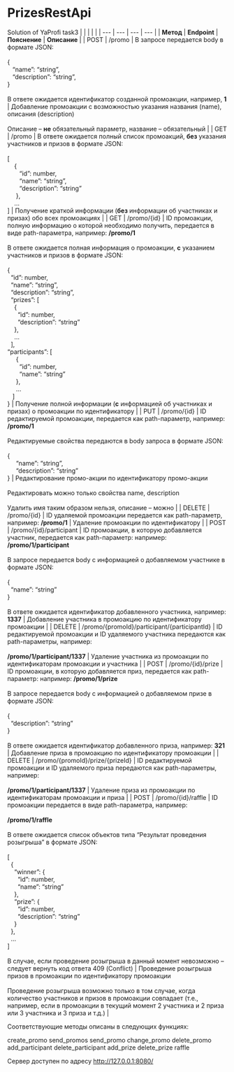 # PrizesRestApi
Solution of YaProfi task3
|     |     |     |     |
| --- | --- | --- | --- |
| **Метод** | **Endpoint** | **Пояснение** | **Описание** |
| POST | /promo | В запросе передается body в формате JSON:<br><br>{  <br>   “name”: “string”,  <br>   “description”: “string”,  <br>}<br><br>В ответе ожидается идентификатор созданной промоакции, например, **1** | Добавление промоакции с возможностью указания названия (name), описания (description) <br><br>Описание – **не** обязательный параметр, название – обязательный |
| GET | /promo | В ответе ожидается полный список промоакций, **без** указания участников и призов в формате JSON:<br><br>\[  <br>    {  <br>       “id”: number,  <br>       “name”: “string”,  <br>       “description”: “string”  <br>     },  <br>    …  <br>\] | Получение краткой информации (**без** информации об участниках и призах) обо всех промоакциях |
| GET | /promo/{id} | ID промоакции, полную информацию о которой необходимо получить, передается в виде path-параметра, например: **/promo/1**<br><br>В ответе ожидается полная информация о промоакции, **с** указанием участников и призов в формате JSON:<br><br>{  <br>  “id”: number,  <br>  “name”: “string”,  <br>  “description”: “string”,  <br>  “prizes”: \[  <br>    {  <br>      “id”: number,  <br>      “description”: “string”  <br>    },  <br>    …  <br>  \],    <br>“participants”: \[  <br>     {  <br>       “id”: number,  <br>       “name”: “string”  <br>     },  <br>     …  <br>   \]  <br>} | Получение полной информации (**с** информацией об участниках и призах) о промоакции по идентификатору |
| PUT | /promo/{id} | ID редактируемой промоакции, передается как path-параметр, например: **/promo/1**<br><br>Редактируемые свойства передаются в body запроса в формате JSON:<br><br>{  <br>     “name”: “string”,  <br>     “description”: “string”  <br>} | Редактирование промо-акции по идентификатору промо-акции<br><br>Редактировать можно только свойства name, description<br><br>Удалить имя таким образом нельзя, описание – можно |
| DELETE | /promo/{id} | ID удаляемой промоакции передается как path-параметр, например: **/promo/1** | Удаление промоакции по идентификатору |
| POST | /promo/{id}/participant | ID промоакции, в которую добавляется участник, передается как path-параметр: например: **/promo/1/participant**<br><br>В запросе передается body с информацией о добавляемом участнике в формате JSON:<br><br>{  <br>  “name”: “string”  <br>} <br><br>В ответе ожидается идентификатор добавленного участника, например: **1337** | Добавление участника в промоакцию по идентификатору промоакции |
| DELETE | /promo/{promoId}/participant/{participantId} | ID редактируемой промоакции и ID удаляемого участника передаются как path-параметры, например:<br><br>**/promo/1/participant/1337** | Удаление участника из промоакции по идентификаторам промоакции и участника |
| POST | /promo/{id}/prize | ID промоакции, в которую добавляется приз, передается как path-параметр: например: **/promo/1/prize**<br><br>В запросе передается body с информацией о добавляемом призе в формате JSON:<br><br>{  <br>  “description”: “string”  <br>}<br><br>В ответе ожидается идентификатор добавленного приза, например: **321** | Добавление приза в промоакцию по идентификатору промоакции |
| DELETE | /promo/{promoId}/prize/{prizeId} | ID редактируемой промоакции и ID удаляемого приза передаются как path-параметры, например:<br><br>**/promo/1/participant/1337** | Удаление приза из промоакции по идентификаторам промоакции и приза |
| POST | /promo/{id}/raffle | ID промоакции передается в виде path-параметра, например: <br><br>**/promo/1/raffle**<br><br>В ответе ожидается список объектов типа “Результат проведения розыгрыша” в формате JSON: <br><br>\[  <br>  {  <br>    “winner”: {  <br>      “id”: number,  <br>      “name”: “string”  <br>    },  <br>    “prize”: {  <br>      “id”: number,  <br>      “description”: “string”  <br>    }  <br>  },  <br>  …  <br>\]<br><br>В случае, если проведение розыгрыша в данный момент невозможно – следует вернуть код ответа 409 (Conflict) | Проведение розыгрыша призов в промоакции по идентификатору промоакции<br><br>Проведение розыгрыша возможно только в том случае, когда количество участников и призов в промоакции совпадает (т.е., например, если в промоакции в текущий момент 2 участника и 2 приза или 3 участника и 3 приза и т.д.) |

Соответствующие методы описаны в следующих функциях:

create_promo send_promos  send_promo  change_promo delete_promo  add_participant  delete_participant  add_prize delete_prize  raffle 

Сервер доступен по адресу http://127.0.0.1:8080/
